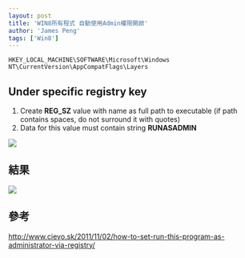 ```yaml
---
layout: post
title: 'WIN8所有程式 自動使用Admin權限開啟'
author: 'James Peng'
tags: ['Win8']
---
```


~~~text
HKEY_LOCAL_MACHINE\SOFTWARE\Microsoft\Windows NT\CurrentVersion\AppCompatFlags\Layers
~~~   

## Under specific registry key ##

1. Create **REG_SZ** value with name as full path to executable (if path contains spaces, do not surround it with quotes)
2. Data for this value must contain string **RUNASADMIN**

![](http://i.imgur.com/qtbmogb.png)

## 結果 ##

![](http://i.imgur.com/gWANpky.png)

## 參考 ##
http://www.cievo.sk/2011/11/02/how-to-set-run-this-program-as-administrator-via-registry/

  

